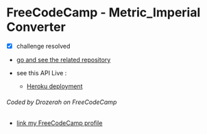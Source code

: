 # FreeCodeCamp - Metric_Imperial Converter

- [x] challenge resolved

- [go and see the related repository](https://fcc-mtrc-imp-cnvt-proj.herokuapp.com/)

- see this API Live : 
  - [Heroku deployment](https://product-landing-page-app.netlify.com/)

###### Coded by Drozerah on FreeCodeCamp

* [link my FreeCodeCamp profile](https://www.freecodecamp.org/drozerah)
